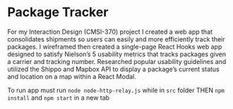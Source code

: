 # Package Tracker 

For my Interaction Design (CMSI-370) project I created a web app that consolidates shipments so users can easily and more efficiently track their packages. I wireframed then created a single-page React Hooks web app designed to satisfy Nielson’s 5 usability metrics that tracks packages given a carrier and tracking number. Researched popular usability guidelines and utilized the Shippo and Mapbox API to display a package’s current status and location on a map within a React Modal.

To run app must run `node node-http-relay.js` while in `src` folder THEN `npm install` and `npm start` in a new tab 
